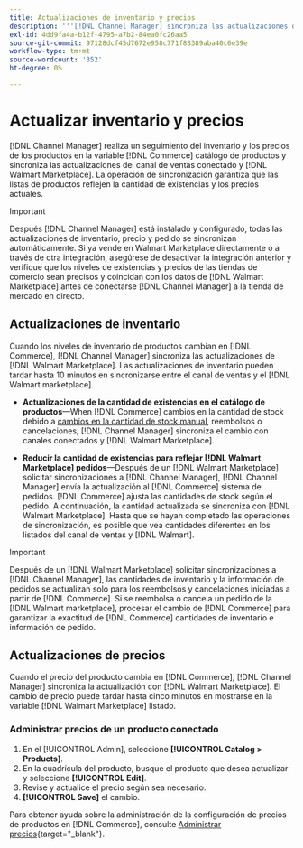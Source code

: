 ```yaml
---
title: Actualizaciones de inventario y precios
description: '''[!DNL Channel Manager] sincroniza las actualizaciones de inventario y precio entre Commerce store y [!DNL Walmart Marketplace] para que pueda administrar sus operaciones de canal de ventas desde el administrador de comercio'
exl-id: 4dd9fa4a-b12f-4795-a7b2-84ea0fc26aa5
source-git-commit: 97128dcf45d7672e958c771f88389aba40c6e39e
workflow-type: tm+mt
source-wordcount: '352'
ht-degree: 0%

---
```


# Actualizar inventario y precios

[!DNL Channel Manager] realiza un seguimiento del inventario y los precios de los productos en la variable [!DNL Commerce] catálogo de productos y sincroniza las actualizaciones del canal de ventas conectado y [!DNL Walmart Marketplace]. La operación de sincronización garantiza que las listas de productos reflejen la cantidad de existencias y los precios actuales.


>[!IMPORTANT]
>
>Después [!DNL Channel Manager] está instalado y configurado, todas las actualizaciones de inventario, precio y pedido se sincronizan automáticamente. Si ya vende en Walmart Marketplace directamente o a través de otra integración, asegúrese de desactivar la integración anterior y verifique que los niveles de existencias y precios de las tiendas de comercio sean precisos y coincidan con los datos de [!DNL Walmart Marketplace] antes de conectarse [!DNL Channel Manager] a la tienda de mercado en directo.


## Actualizaciones de inventario

Cuando los niveles de inventario de productos cambian en [!DNL Commerce], [!DNL Channel Manager] sincroniza las actualizaciones de [!DNL Walmart Marketplace]. Las actualizaciones de inventario pueden tardar hasta 10 minutos en sincronizarse entre el canal de ventas y el [!DNL Walmart marketplace].

* **Actualizaciones de la cantidad de existencias en el catálogo de productos**—When [!DNL Commerce] cambios en la cantidad de stock debido a [cambios en la cantidad de stock manual](https://docs.magento.com/user-guide/catalog/inventory-product-quantity.html), reembolsos o cancelaciones, [!DNL Channel Manager] sincroniza el cambio con canales conectados y [!DNL Walmart Marketplace].

* **Reducir la cantidad de existencias para reflejar [!DNL Walmart Marketplace] pedidos**—Después de un [!DNL Walmart Marketplace] solicitar sincronizaciones a [!DNL Channel Manager], [!DNL Channel Manager] envía la actualización al [!DNL Commerce] sistema de pedidos. [!DNL Commerce] ajusta las cantidades de stock según el pedido. A continuación, la cantidad actualizada se sincroniza con [!DNL Walmart Marketplace]. Hasta que se hayan completado las operaciones de sincronización, es posible que vea cantidades diferentes en los listados del canal de ventas y [!DNL Walmart].

>[!IMPORTANT]
>
>Después de un [!DNL Walmart Marketplace] solicitar sincronizaciones a [!DNL Channel Manager], las cantidades de inventario y la información de pedidos se actualizan solo para los reembolsos y cancelaciones iniciadas a partir de [!DNL Commerce]. Si se reembolsa o cancela un pedido de la [!DNL Walmart marketplace], procesar el cambio de [!DNL Commerce] para garantizar la exactitud de [!DNL Commerce] cantidades de inventario e información de pedido.

## Actualizaciones de precios

Cuando el precio del producto cambia en [!DNL Commerce], [!DNL Channel Manager] sincroniza la actualización con [!DNL Walmart Marketplace]. El cambio de precio puede tardar hasta cinco minutos en mostrarse en la variable [!DNL Walmart Marketplace] listado.

### Administrar precios de un producto conectado

1. En el [!UICONTROL Admin], seleccione **[!UICONTROL Catalog > Products]**.
1. En la cuadrícula del producto, busque el producto que desea actualizar y seleccione **[!UICONTROL Edit]**.
1. Revise y actualice el precio según sea necesario.
1. **[!UICONTROL Save]** el cambio.

Para obtener ayuda sobre la administración de la configuración de precios de productos en [!DNL Commerce], consulte [Administrar precios](https://docs.magento.com/user-guide/catalog/pricing.html){target=&quot;_blank&quot;}.
